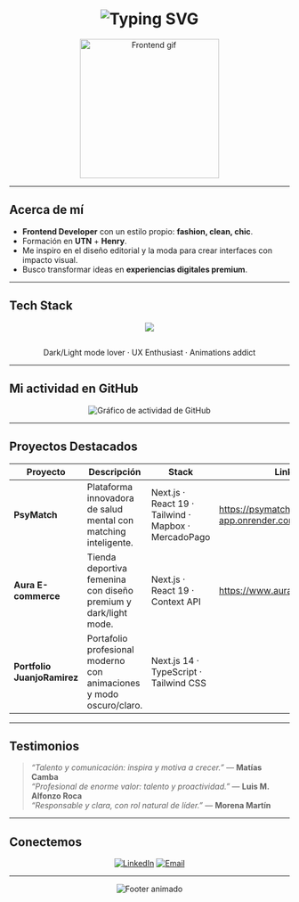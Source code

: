 <h1 align="center">
  <picture>
    <img src="https://readme-typing-svg.herokuapp.com?font=Fira+Code&size=30&pause=1000&color=FF6EC7&center=true&width=800&lines=Hola,+soy+Ludmila+Ravelli;Frontend+Developer+%7C+Fashion,+Clean,+Chic;Diseño+con+pasión+y+programo+con+estilo" alt="Typing SVG" />
  </picture>
</h1>

<p align="center">
  <img src="https://i.ibb.co/QbZJ0CP/frontend-girl.gif" width="250" alt="Frontend gif" />
</p>

---

## Acerca de mí  

* **Frontend Developer** con un estilo propio: **fashion, clean, chic**.  
* Formación en **UTN** + **Henry**.  
* Me inspiro en el diseño editorial y la moda para crear interfaces con impacto visual.  
* Busco transformar ideas en **experiencias digitales premium**.  

---

## Tech Stack  

<p align="center">
  <img src="https://skillicons.dev/icons?i=html,css,tailwind,js,ts,react,nextjs,figma,git,github,vscode" />
</p>

##

<p align="center">
  Dark/Light mode lover · UX Enthusiast · Animations addict
</p>

---

## Mi actividad en GitHub  

<p align="center">
  <img src="https://github-readme-activity-graph.vercel.app/graph?username=RavelliLudmila&bg_color=0d1117&color=FF6EC7&line=FF6EC7&point=FFFFFF&area=true&hide_border=true" alt="Gráfico de actividad de GitHub" />
</p>

---

## Proyectos Destacados  

| Proyecto | Descripción | Stack | Link |
|-------------|---------------|----------|----------|
| **PsyMatch** | Plataforma innovadora de salud mental con matching inteligente. | Next.js · React 19 · Tailwind · Mapbox · MercadoPago | https://psymatch-frontend-app.onrender.com/ |
| **Aura E-commerce** | Tienda deportiva femenina con diseño premium y dark/light mode. | Next.js · React 19 · Context API | https://www.aurafitarg.com.ar/ |
| **Portfolio JuanjoRamirez** | Portafolio profesional moderno con animaciones y modo oscuro/claro. | Next.js 14 · TypeScript · Tailwind CSS | |

---

## Testimonios  

> *“Talento y comunicación: inspira y motiva a crecer.”* — **Matías Camba**  
> *“Profesional de enorme valor: talento y proactividad.”* — **Luis M. Alfonzo Roca**  
> *“Responsable y clara, con rol natural de líder.”* — **Morena Martín**

---

## Conectemos  

<p align="center">
  <a href="https://www.linkedin.com/in/ravelliludmila"><img src="https://img.shields.io/badge/LinkedIn-FF6EC7?style=for-the-badge&logo=linkedin&logoColor=white" alt="LinkedIn" /></a>
  <a href="https://mail.google.com/mail/u/0/?to=lud.ravelli@gmail.com&su=Oportunidad+Laboral&body=Hola+Ludmila,%0A%0AHe+visto+tu+GitHub+y+me+interesa+conocer+m%C3%A1s+sobre+tu+experiencia+como+Frontend+Developer.%0A%0A%5BEscribe+tu+mensaje+aqu%C3%AD%5D%0A%0ASaludos,+%5BTu+Nombre%5D.&fs=1&tf=cm"><img src="https://img.shields.io/badge/Email-FF6EC7?style=for-the-badge&logo=gmail&logoColor=white" alt="Email" /></a>
</p>

---

<p align="center">
  <img src="https://capsule-render.vercel.app/api?type=waving&color=ff6ec7&height=100&section=footer&fontColor=ffffff&fontSize=24" alt="Footer animado" />
</p>
